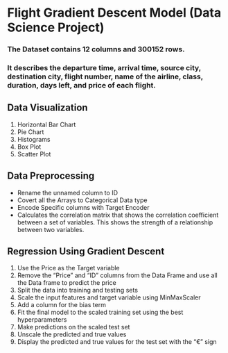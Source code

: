 # Flight Gradient Descent Model (Data Science Project)
### The Dataset contains 12 columns and 300152 rows.
### It describes the departure time, arrival time, source city, destination city, flight number, name of the airline, class, duration, days left, and price of each flight.


## Data Visualization
1. Horizontal Bar Chart
2. Pie Chart
3. Histograms
4. Box Plot
5. Scatter Plot

## Data Preprocessing
- Rename the unnamed column to ID
- Covert all the Arrays to Categorical Data type
- Encode Specific columns with Target Encoder
- Calculates the correlation matrix that shows the correlation coefficient between a set of variables. This shows the strength of a relationship between two variables.

## Regression Using Gradient Descent
1. Use the Price as the Target variable
2. Remove the “Price” and “ID” columns from the Data Frame and use all the Data frame to predict the price
3. Split the data into training and testing sets
4. Scale the input features and target variable using MinMaxScaler
5. Add a column for the bias term
6. Fit the final model to the scaled training set using the best hyperparameters
7. Make predictions on the scaled test set
8. Unscale the predicted and true values
9. Display the predicted and true values for the test set with the “€” sign

